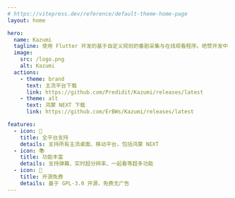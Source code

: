 ```yaml
---
# https://vitepress.dev/reference/default-theme-home-page
layout: home

hero:
  name: Kazumi
  tagline: 使用 Flutter 开发的基于自定义规则的番剧采集与在线观看程序。绝赞开发中 (～￣▽￣)～
  image:
    src: /logo.png
    alt: Kazumi
  actions:
    - theme: brand
      text: 主流平台下载
      link: https://github.com/Predidit/Kazumi/releases/latest
    - theme: alt
      text: 鸿蒙 NEXT 下载
      link: https://github.com/ErBWs/Kazumi/releases/latest

features:
  - icon: 🌟
    title: 全平台支持
    details: 支持所有主流桌面、移动平台，包括鸿蒙 NEXT
  - icon: 📚
    title: 功能丰富
    details: 支持弹幕、实时超分辨率、一起看等超多功能
  - icon: 📑
    title: 开源免费
    details: 基于 GPL-3.0 开源，免费无广告
---
```

